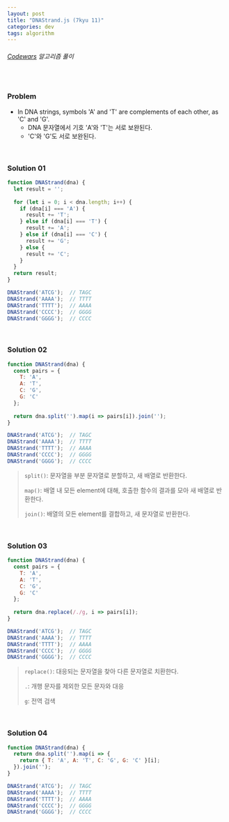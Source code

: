 ```yaml
---
layout: post
title: "DNAStrand.js (7kyu 11)"
categories: dev
tags: algorithm
---
```


###### [Codewars](https://www.codewars.com) 알고리즘 풀이

<br>

### Problem

- In DNA strings, symbols 'A' and 'T' are complements of each other, as 'C' and 'G'.
  - DNA 문자열에서 기호 'A'와 'T'는 서로 보완된다.
  - 'C'와 'G'도 서로 보완된다.

<br>

### Solution 01

```js
function DNAStrand(dna) {
  let result = '';
  
  for (let i = 0; i < dna.length; i++) {
    if (dna[i] === 'A') {
      result += 'T';
    } else if (dna[i] === 'T') {
      result += 'A';
    } else if (dna[i] === 'C') {
      result += 'G';
    } else {
      result += 'C';
    }
  }
  return result;
}

DNAStrand('ATCG');  // TAGC
DNAStrand('AAAA');  // TTTT
DNAStrand('TTTT');  // AAAA
DNAStrand('CCCC');  // GGGG
DNAStrand('GGGG');  // CCCC
```

<br>

### Solution 02

```js
function DNAStrand(dna) {
  const pairs = {
    T: 'A',
    A: 'T',
    C: 'G',
    G: 'C'
  };
  
  return dna.split('').map(i => pairs[i]).join('');
}

DNAStrand('ATCG');  // TAGC
DNAStrand('AAAA');  // TTTT
DNAStrand('TTTT');  // AAAA
DNAStrand('CCCC');  // GGGG
DNAStrand('GGGG');  // CCCC
```

> `split()`: 문자열을 부분 문자열로 분할하고, 새 배열로 반환한다.
>
> `map()`: 배열 내 모든 element에 대해, 호출한 함수의 결과를 모아 새 배열로 반환한다.
>
> `join()`: 배열의 모든 element를 결합하고, 새 문자열로 반환한다.

<br>

### Solution 03

```js
function DNAStrand(dna) {
  const pairs = {
    T: 'A',
    A: 'T',
    C: 'G',
    G: 'C'
  };
  
  return dna.replace(/./g, i => pairs[i]);
}

DNAStrand('ATCG');  // TAGC
DNAStrand('AAAA');  // TTTT
DNAStrand('TTTT');  // AAAA
DNAStrand('CCCC');  // GGGG
DNAStrand('GGGG');  // CCCC
```

> `replace()`: 대응되는 문자열을 찾아 다른 문자열로 치환한다.
>
> `.`: 개행 문자를 제외한 모든 문자와 대응
>
> `g`: 전역 검색

<br>

### Solution 04

```js
function DNAStrand(dna) {
  return dna.split('').map(i => {
    return { T: 'A', A: 'T', C: 'G', G: 'C' }[i];
  }).join('');
}

DNAStrand('ATCG');  // TAGC
DNAStrand('AAAA');  // TTTT
DNAStrand('TTTT');  // AAAA
DNAStrand('CCCC');  // GGGG
DNAStrand('GGGG');  // CCCC
```

<br>

<br>